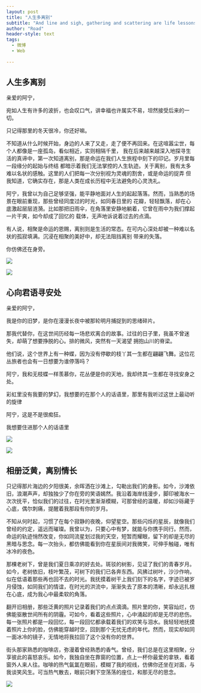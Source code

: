 ```yaml
---
layout: post
title: "人生多离别"
subtitle: "And line and sigh, gathering and scattering are life lessons"
author: "Road"
header-style: text
tags:
  - 微博
  - Web
 
---
```





人生多离别
--



亲爱的阿宁，

宛如人生有许多的波折，也会叹口气，讲幸福也许属实不易，坦然接受后来的一切。

只记得那里的冬天很冷，你还好嘛。

不知道从什么时候开始，身边的人来了又走，走了便不再回来。在这喧嚣尘世，每个人都像是一座孤岛，看似相近，实则相隔千里，
我在后来越来越深入地探寻生活的真谛中，第一次知道离别，那是命运在我们人生旅程中刻下的印记。岁月里每一段缘分的起始与终结
都暗示着我们无法掌控的人生轨迹。关于离别，我有太多难以名状的感触。这里的人们把每一次分别视为灵魂的割舍，或是命运的捉弄
但我知道，它确实存在，那是人类在成长历程中无法避免的心灵洗礼。

阿宁，我曾以为自己足够坚强，能平静地面对人生的起起落落。然而，当熟悉的场景在眼前重现，那些曾经同度过的时光，如同春日里的
花瓣，轻轻飘落，却在心底激起层层涟漪。比如那把旧雨伞，在角落里安静地躺着，它曾在雨中为我们撑起一片干爽，如今却成了回忆的
载体，无声地诉说着过去的点滴。

有人说，相聚是命运的恩赐，离别则是生活的常态。在可内心深处却被一种难以名状的孤寂填满。沉浸在相聚的美好中，却无法阻挡离别
带来的失落。

你仿佛还在身旁。

![](https://picture.gptkong.com/20250109/2225871f724411497c9a30be512755f736.png)

![](https://picture.gptkong.com/20250109/2235b61b269ca245f2814715d14cb75760.jpg)



心向君语寻安处
-------------------------------------


亲爱的阿宁，

我是你的旧梦，是你在漫漫长夜中被那轮明月捕捉到的思绪碎片。

那我代替你，在这世间历经每一场悲欢离合的故事。过往的日子里，我虽不曾迷失，却萌了想要挣脱的心。排的微风，突然有一天渴望
拥抱山川的脊梁。

他们说，这个世界上有一种蝶，因为没有停歇的枝丫其一生都在翩翩飞舞。这位花丛旅者也会有一日想要为谁停落吗？

阿宁，我和无枝蝶一样羡慕你，花丛便是你的天地，我却终其一生都在寻找安身之处。

彩虹里没有我要的梦幻，我想要的在那个人的话语里，那里有我听过这世上最动听的旋律

阿宁，这是不是很痴狂。

我想要住进那个人的话语里



![](https://picture.gptkong.com/20250109/22467c5e71879145f591e7dacb126d6479.png)

![](https://picture.gptkong.com/20250109/22474f436af2294242b81228c34ed7abbb.png)




相册泛黄，离别情长
--
只记得那片海边的夕阳很美，余晖洒在沙滩上，勾勒出我们的身影。如今，沙滩依旧，浪潮声声，却独独少了你在旁的笑语嫣然。我沿着海岸线漫步，脚印被海水一次次抚平，恰似我们的过往，在时光里渐渐模糊，可那曾经的温暖，却如沙砾藏于心底，偶尔刺痛，提醒着我那段有你的岁月。

不知从何时起，习惯了在每个寂静的夜晚，仰望星空。那些闪烁的星辰，就像我们曾经的约定，遥远而璀璨。我曾以为，只要心中有梦，就能与你携手同行。然而，命运的轨迹悄然改变，你如同流星划过我的天空，短暂而耀眼，留下的却是无尽的黑暗与思念。每一次抬头，都仿佛能看到你在星辰间对我微笑，可伸手触碰，唯有冰冷的夜色。

那棵老树下，曾是我们夏日乘凉的好去处。斑驳的树影，见证了我们的青春岁月。如今，老树依旧，枝叶繁茂，可树下的我们已各奔东西。风拂过树叶，沙沙作响，似在低语着那些再也回不去的时光。我抚摸着树干上我们刻下的名字，字迹已被岁月侵蚀，如同我们的情谊，在时光的洪流中，渐渐失去了原本的清晰，却永远扎根在心底，成为我心中最柔软的角落。

翻开旧相册，那些泛黄的照片记录着我们的点点滴滴。照片里的你，笑容灿烂，仿佛能驱散世间所有的阴霾。可如今，看着这些照片，心中涌起的却是无尽的悲伤。每一张照片都是一段回忆，每一段回忆都承载着我们的欢笑与泪水。我轻轻地抚摸着照片上你的脸，仿佛能穿越时空，回到那个无忧无虑的年代。然而，现实却如同一面冰冷的镜子，无情地将我拉回了这个没有你的世界。

街头那家熟悉的咖啡店，弥漫着曾经熟悉的香气。曾经，我们总是在这里相聚，分享彼此的喜怒哀乐。如今，我独自坐在靠窗的位置，点上一杯你最爱的拿铁，看着窗外人来人往。咖啡的热气氤氲在眼前，模糊了我的视线，仿佛你还坐在对面，与我谈笑风生。可当热气散去，眼前只剩下空荡荡的座位，和那无尽的思念。


![](https://picture.gptkong.com/20250109/223969c5fee5eb417db8dccb8a250ee9ab.JPG)
